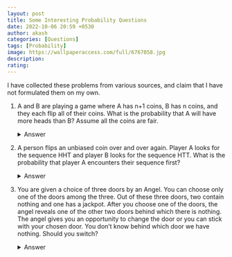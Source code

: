 ```yaml
---
layout: post
title: Some Interesting Probability Questions
date: 2022-10-06 20:59 +0530
author: akash
categories: [Questions]
tags: [Probability]
image: https://wallpaperaccess.com/full/6767058.jpg
description: 
rating: 
---
```

I have collected these problems from various sources, and claim that I have not formulated them on my own.


1. A and B are playing a game where A has n+1 coins, B has n coins, and they each flip all of their coins. What is the probability that A will have more heads than B? Assume all the coins are fair.
   <details>
       <summary>Answer </summary>

       1/2. Hint : Try to start with n = 1.
   </details>

2. A person flips an unbiased coin over and over again. Player A looks for the sequence HHT and player B looks for the sequence HTT. What is the probability that player A encounters their sequence first?
   <details>
       <summary>Answer </summary>

       2/3.
   </details>

2. You are given a choice of three doors by an Angel. You can choose only one of the doors among the three. Out of these three doors, two contain nothing and one has a jackpot. After you choose one of the doors, the angel reveals one of the other two doors behind which there is nothing. The angel gives you an opportunity to change the door or you can stick with your chosen door. You don’t know behind which door we have nothing. Should you switch?
   <details>
       <summary>Answer </summary>

       YES.


       This is the infamous <a href="../the-monty-hall-problem/">Monty-Hall Problem</a> . 
   </details>

